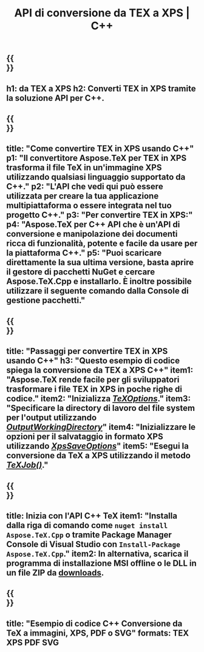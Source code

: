 ﻿---
translation: true
template: /_templates/_conversion-child-cpp.md
title: API di conversione da TEX a XPS | C++
description: Funzionalità di conversione da TeX a XPS. Integra questa libreria C++ on-premise nel tuo progetto o usa applicazioni multipiattaforma per convertire TeX in XPS.
keywords: tex a xps api cpp, tex2xps integra c++
url: /cpp/conversion/tex-to-xps/
family: tex
platformtag: cpp
feature: conversion
informat: TEX
outformat: XPS
otherformats: BMP PNG JPEG TIFF SVG PDF
---

{{<section banner>}}
---
h1: da TEX a XPS
h2: Converti TEX in XPS tramite la soluzione API per C++.
---

{{<section overview>}}
---
title: "Come convertire TEX in XPS usando C++"
p1: "Il convertitore Aspose.TeX per TEX in XPS trasforma il file TeX in un'immagine XPS utilizzando qualsiasi linguaggio supportato da C++."
p2: "L'API che vedi qui può essere utilizzata per creare la tua applicazione multipiattaforma o essere integrata nel tuo progetto C++."
p3: "Per convertire TEX in XPS:"
p4: "Aspose.TeX per C++ API che è un'API di conversione e manipolazione dei documenti ricca di funzionalità, potente e facile da usare per la piattaforma C++."
p5: "Puoi scaricare direttamente la sua ultima versione, basta aprire il gestore di pacchetti NuGet e cercare Aspose.TeX.Cpp e installarlo. È inoltre possibile utilizzare il seguente comando dalla Console di gestione pacchetti."
---

{{<section feature1>}}
---
title: "Passaggi per convertire TEX in XPS usando C++"
h3: "Questo esempio di codice spiega la conversione da TEX a XPS C++"
item1: "Aspose.TeX rende facile per gli sviluppatori trasformare i file TEX in XPS in poche righe di codice."
item2: "Inizializza [*TeXOptions*](https://reference.aspose.com/tex/cpp/class/aspose.te_x.te_x_options)."
item3: "Specificare la directory di lavoro del file system per l'output utilizzando [*OutputWorkingDirectory*](https://reference.aspose.com/tex/cpp/class/aspose.te_x.te_x_options#aa4f4ea6dab7db5ba1b40800495f16f63)"
item4: "Inizializzare le opzioni per il salvataggio in formato XPS utilizzando [*XpsSaveOptions*](https://reference.aspose.com/tex/cpp/class/aspose.te_x.presentation.image.xps_save_options)"
item5: "Esegui la conversione da TeX a XPS utilizzando il metodo [*TeXJob()*](https://reference.aspose.com/tex/cpp/class/aspose.te_x.te_x_job)."
---

{{<section feature2>}}
---
title: Inizia con l'API C++ TeX
item1: "Installa dalla riga di comando come ```nuget install Aspose.TeX.Cpp``` o tramite Package Manager Console di Visual Studio con ```Install-Package Aspose.TeX.Cpp```."
item2: In alternativa, scarica il programma di installazione MSI offline o le DLL in un file ZIP da [downloads](https://downloads.aspose.com/tex/cpp).
---

{{<section widget>}}
---
title: "Esempio di codice C++ Conversione da TeX a immagini, XPS, PDF o SVG"
formats: TEX XPS PDF SVG
---
